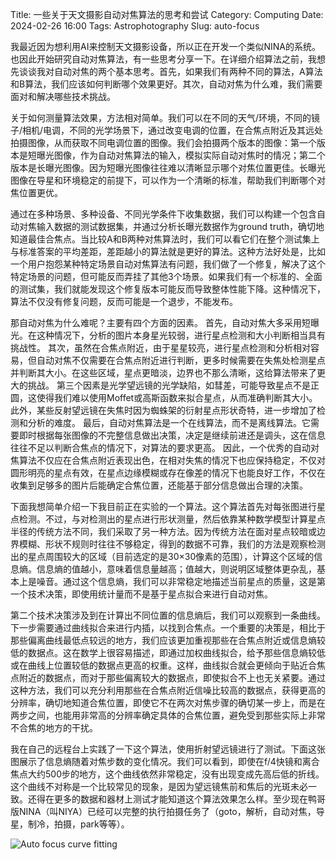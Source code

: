 Title: 一些关于天文摄影自动对焦算法的思考和尝试
Category: Computing
Date: 2024-02-26 16:00
Tags: Astrophotography
Slug: auto-focus

我最近因为想利用AI来控制天文摄影设备，所以正在开发一个类似NINA的系统。也因此开始研究自动对焦算法，有一些思考分享一下。在详细介绍算法之前，我想先谈谈我对自动对焦的两个基本思考。首先，如果我们有两种不同的算法，A算法和B算法，我们应该如何判断哪个效果更好。其次，自动对焦为什么难，我们需要面对和解决哪些技术挑战。

关于如何测量算法效果，方法相对简单。我们可以在不同的天气/环境，不同的镜子/相机/电调，不同的光学场景下，通过改变电调的位置，在合焦点附近及其远处拍摄图像，从而获取不同电调位置的图像。我们会拍摄两个版本的图像：第一个版本是短曝光图像，作为自动对焦算法的输入，模拟实际自动对焦时的情况；第二个版本是长曝光图像。因为短曝光图像往往难以清晰显示哪个对焦位置更佳。长曝光图像在导星和环境稳定的前提下，可以作为一个清晰的标准，帮助我们判断哪个对焦位置更优。

通过在多种场景、多种设备、不同光学条件下收集数据，我们可以构建一个包含自动对焦输入数据的测试数据集，并通过分析长曝光数据作为ground truth，确切地知道最佳合焦点。当比较A和B两种对焦算法时，我们可以看它们在整个测试集上与标准答案的平均差距，差距越小的算法就是更好的算法。这种方法好处是，比如一个用户抱怨某种特定场景自动对焦算法有问题，我们做了一个修复，解决了这个特定场景的问题，但可能反而弄挂了其他3个场景。如果我们有一个标准的、全面的测试集，我们就能发现这个修复版本可能反而导致整体性能下降。这种情况下，算法不仅没有修复问题，反而可能是一个退步，不能发布。

那自动对焦为什么难呢？主要有四个方面的因素。
首先，自动对焦大多采用短曝光。在这种情况下，分析的图片本身星光较弱，进行星点检测和大小判断相当具有挑战性。
其次，虽然在合焦点附近，由于星星较亮，进行星点检测和分析相对容易，但自动对焦不仅需要在合焦点附近进行判断，更多时候需要在失焦处检测星点并判断其大小。在这些区域，星点更暗淡，边界也不那么清晰，这给算法带来了更大的挑战。
第三个因素是光学望远镜的光学缺陷，如彗差，可能导致星点不是正圆，这使得我们难以使用Moffet或高斯函数来拟合星点，从而准确判断其大小。此外，某些反射望远镜在失焦时因为蜘蛛架的衍射星点形状奇特，进一步增加了检测和分析的难度。
最后，自动对焦算法是一个在线算法，而不是离线算法。它需要即时根据每张图像的不完整信息做出决策，决定是继续前进还是调头，这在信息往往不足以判断合焦点的情况下，对算法的要求更高。
因此，一个优秀的自动对焦算法不仅应在合焦点附近表现出色，在相对失焦的情况下也应保持稳定，不仅对圆形明亮的星点有效，在星点边缘模糊或存在像差的情况下也能良好工作，不仅在收集到足够多的图片后能确定合焦位置，还能基于部分信息做出合理的决策。

下面我想简单介绍一下我目前正在实验的一个算法。这个算法首先对每张图进行星点检测。不过，与对检测出的星点进行形状测量，然后依靠某种数学模型计算星点半径的传统方法不同，我们采取了另一种方法。因为传统方法在面对星点较暗或边界模糊、形状不规则时往往不够稳定，得到的数据不可靠，我们的方法是观察检测出的星点周围较大的区域（目前选定的是30×30像素的范围），计算这个区域的信息熵。信息熵的值越小，意味着信息量越高；值越大，则说明区域整体更杂乱，基本上是噪音。通过这个信息熵，我们可以非常稳定地描述当前星点的质量，这是第一个技术决策，即使用统计量而不是基于星点拟合来进行自动对焦。

第二个技术决策涉及到在计算出不同位置的信息熵后，我们可以观察到一条曲线。下一步需要通过曲线拟合来进行内插，以找到合焦点。一个重要的决策是，相比于那些偏离曲线最低点较远的地方，我们应该更加重视那些在合焦点附近或信息熵较低的数据点。这在数学上很容易描述，即通过加权曲线拟合，给予那些信息熵较低或在曲线上位置较低的数据点更高的权重。这样，曲线拟合就会更倾向于贴近合焦点附近的数据点，而对于那些偏离较大的数据点，即使拟合不上也无关紧要。通过这种方法，我们可以充分利用那些在合焦点附近信噪比较高的数据点，获得更高的分辨率，确切地知道合焦位置，即使它不在两次对焦步骤的确切某一步上，而是在两步之间，也能用非常高的分辨率确定具体的合焦位置，避免受到那些实际上非常不合焦的地方的干扰。

我在自己的远程台上实践了一下这个算法，使用折射望远镜进行了测试。下面这张图展示了信息熵随着对焦步数的变化情况。我们可以看到，即使在f/4快镜和离合焦点大约500步的地方，这个曲线依然非常稳定，没有出现变成先高后低的折线。这个曲线不对称是一个比较常见的现象，是因为望远镜焦前和焦后的光斑未必一致。还得在更多的数据和器材上测试才能知道这个算法效果怎么样。至少现在鸭哥版NINA（叫NIYA）已经可以完整的执行拍摄任务了（goto，解析，自动对焦，导星，制冷，拍摄，park等等）。

![Auto focus curve fitting](/images/auto_focus_curve.png)
